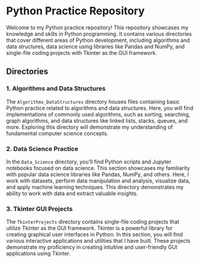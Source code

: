 # Python Practice Repository

Welcome to my Python practice repository! This repository showcases my knowledge and skills in Python programming. It contains various directories that cover different areas of Python development, including algorithms and data structures, data science using libraries like Pandas and NumPy, and single-file coding projects with Tkinter as the GUI framework.

## Directories

### 1. Algorithms and Data Structures

The `Algorithms_DataStructures` directory houses files containing basic Python practice related to algorithms and data structures. Here, you will find implementations of commonly used algorithms, such as sorting, searching, graph algorithms, and data structures like linked lists, stacks, queues, and more. Exploring this directory will demonstrate my understanding of fundamental computer science concepts.

### 2. Data Science Practice

In the `Data_Science` directory, you'll find Python scripts and Jupyter notebooks focused on data science. This section showcases my familiarity with popular data science libraries like Pandas, NumPy, and others. Here, I work with datasets, perform data manipulation and analysis, visualize data, and apply machine learning techniques. This directory demonstrates my ability to work with data and extract valuable insights.

### 3. Tkinter GUI Projects

The `TkinterProjects` directory contains single-file coding projects that utilize Tkinter as the GUI framework. Tkinter is a powerful library for creating graphical user interfaces in Python. In this section, you will find various interactive applications and utilities that I have built. These projects demonstrate my proficiency in creating intuitive and user-friendly GUI applications using Tkinter.